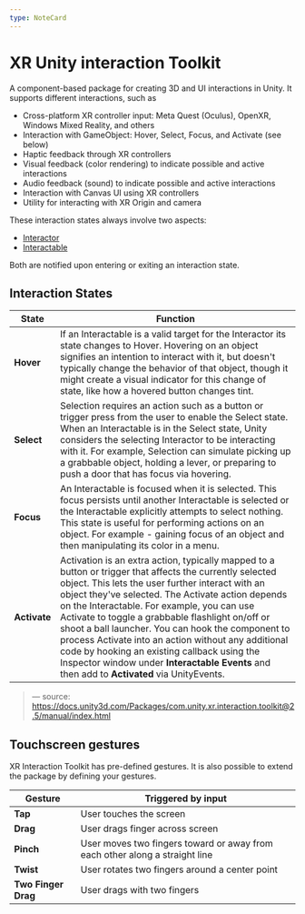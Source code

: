 ```yaml
---
type: NoteCard
---
```


# XR Unity interaction Toolkit
A component-based package for creating 3D and UI interactions in Unity. It supports different interactions, such as

*   Cross-platform XR controller input: Meta Quest (Oculus), OpenXR, Windows Mixed Reality, and others
*   Interaction with GameObject: Hover, Select, Focus, and Activate (see below)
*   Haptic feedback through XR controllers
*   Visual feedback (color rendering) to indicate possible and active interactions
*   Audio feedback (sound) to indicate possible and active interactions
*   Interaction with Canvas UI using XR controllers
*   Utility for interacting with XR Origin and camera

These interaction states always involve two aspects:

*   [Interactor](https://docs.unity3d.com/Packages/com.unity.xr.interaction.toolkit@2.5/manual/architecture.html#interactors)
*   [Interactable](https://docs.unity3d.com/Packages/com.unity.xr.interaction.toolkit@2.5/manual/architecture.html#interactables)

Both are notified upon entering or exiting an interaction state.

## Interaction States

| State        | Function                                                                                                                                                                                                                                                                                                                                                                                                                                                                                                                                                                       |
| ------------ | ------------------------------------------------------------------------------------------------------------------------------------------------------------------------------------------------------------------------------------------------------------------------------------------------------------------------------------------------------------------------------------------------------------------------------------------------------------------------------------------------------------------------------------------------------------------------------ |
| **Hover**    | If an Interactable is a valid target for the Interactor its state changes to Hover. Hovering on an object signifies an intention to interact with it, but doesn't typically change the behavior of that object, though it might create a visual indicator for this change of state, like how a hovered button changes tint.                                                                                                                                                                                                                                                    |
| **Select**   | Selection requires an action such as a button or trigger press from the user to enable the Select state. When an Interactable is in the Select state, Unity considers the selecting Interactor to be interacting with it. For example, Selection can simulate picking up a grabbable object, holding a lever, or preparing to push a door that has focus via hovering.                                                                                                                                                                                                         |
| **Focus**    | An Interactable is focused when it is selected. This focus persists until another Interactable is selected or the Interactable explicitly attempts to select nothing. This state is useful for performing actions on an object. For example - gaining focus of an object and then manipulating its color in a menu.                                                                                                                                                                                                                                                            |
| **Activate** | Activation is an extra action, typically mapped to a button or trigger that affects the currently selected object. This lets the user further interact with an object they've selected. The Activate action depends on the Interactable. For example, you can use Activate to toggle a grabbable flashlight on/off or shoot a ball launcher. You can hook the component to process Activate into an action without any additional code by hooking an existing callback using the Inspector window under **Interactable Events** and then add to **Activated** via UnityEvents. |

> — source: <https://docs.unity3d.com/Packages/com.unity.xr.interaction.toolkit@2.5/manual/index.html>

## Touchscreen gestures

XR Interaction Toolkit has pre-defined gestures. It is also possible to extend the package by defining your gestures.

| Gesture             | Triggered by input                                                          |
| ------------------- | --------------------------------------------------------------------------- |
| **Tap**             | User touches the screen                                                     |
| **Drag**            | User drags finger across screen                                             |
| **Pinch**           | User moves two fingers toward or away from each other along a straight line |
| **Twist**           | User rotates two fingers around a center point                              |
| **Two Finger Drag** | User drags with two fingers                                                 |

##